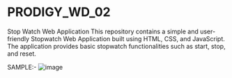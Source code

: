 # PRODIGY_WD_02
Stop Watch Web Application
This repository contains a simple and user-friendly Stopwatch Web Application built using HTML, CSS, and JavaScript. The application provides basic stopwatch functionalities such as start, stop, and reset.


SAMPLE:-
![image](https://github.com/itzmesarvesh04/PRODIGY_WD_02/assets/134228231/e074d1c0-5246-4c2a-831a-a4a9da310dc3)
